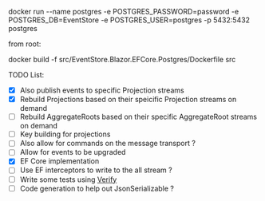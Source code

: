docker run --name postgres -e POSTGRES_PASSWORD=password -e POSTGRES_DB=EventStore -e POSTGRES_USER=postgres -p 5432:5432 postgres

from root:

docker build -f src/EventStore.Blazor.EFCore.Postgres/Dockerfile src

TODO List:
- [x] Also publish events to specific Projection streams
- [x] Rebuild Projections based on their speicific Projection streams on demand
- [ ] Rebuild AggregateRoots based on their specific AggregateRoot streams on demand
- [ ] Key building for projections
- [ ] Also allow for commands on the message transport ?
- [ ] Allow for events to be upgraded
- [x] EF Core implementation
- [ ] Use EF interceptors to write to the all stream ?
- [ ] Write some tests using [Verify](https://github.com/VerifyTests/Verify)
- [ ] Code generation to help out JsonSerializable ?